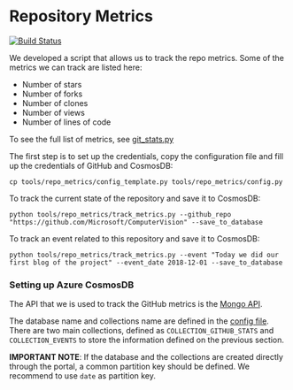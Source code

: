 # Repository Metrics

[![Build Status](https://dev.azure.com/best-practices/computervision/_apis/build/status/repo-metrics?branchName=staging)](https://dev.azure.com/best-practices/computervision/_build/latest?definitionId=27&branchName=staging)

We developed a script that allows us to track the repo metrics. Some of the metrics we can track are listed here:

* Number of stars
* Number of forks
* Number of clones
* Number of views
* Number of lines of code

To see the full list of metrics, see [git_stats.py](git_stats.py)

The first step is to set up the credentials, copy the configuration file and fill up the credentials of GitHub and CosmosDB:

    cp tools/repo_metrics/config_template.py tools/repo_metrics/config.py

To track the current state of the repository and save it to CosmosDB:

    python tools/repo_metrics/track_metrics.py --github_repo "https://github.com/Microsoft/ComputerVision" --save_to_database

To track an event related to this repository and save it to CosmosDB:

    python tools/repo_metrics/track_metrics.py --event "Today we did our first blog of the project" --event_date 2018-12-01 --save_to_database


### Setting up Azure CosmosDB

The API that we is used to track the GitHub metrics is the [Mongo API](https://docs.microsoft.com/en-us/azure/cosmos-db/mongodb-introduction).

The database name and collections name are defined in the [config file](config_template.py). There are two main collections, defined as `COLLECTION_GITHUB_STATS` and `COLLECTION_EVENTS` to store the information defined on the previous section. 

**IMPORTANT NOTE**: If the database and the collections are created directly through the portal, a common partition key should be defined. We recommend to use `date` as partition key.


